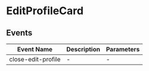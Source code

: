# EditProfileCard

## Events

<!-- @vuese:EditProfileCard:events:start -->
|Event Name|Description|Parameters|
|---|---|---|
|close-edit-profile|-|-|

<!-- @vuese:EditProfileCard:events:end -->


